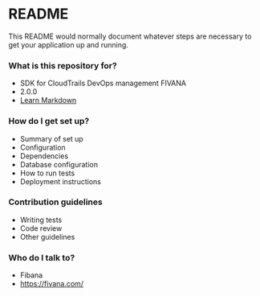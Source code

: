 # README #

This README would normally document whatever steps are necessary to get your application up and running.

### What is this repository for? ###

* SDK for CloudTrails DevOps management FIVANA
* 2.0.0
* [Learn Markdown](https://bitbucket.org/tutorials/markdowndemo)

### How do I get set up? ###

* Summary of set up
* Configuration
* Dependencies
* Database configuration
* How to run tests
* Deployment instructions

### Contribution guidelines ###

* Writing tests
* Code review
* Other guidelines

### Who do I talk to? ###

* Fibana
* https://fivana.com/
